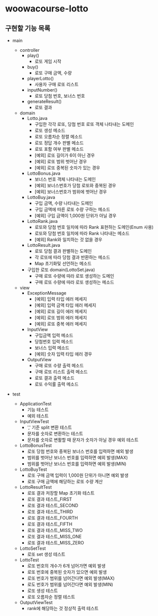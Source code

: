 # woowacourse-lotto

## 구현할 기능 목록

- main
    - controller
        - play()
          - 로또 게임 시작
        - buy()
          - 로또 구매 금액, 수량
        - playerLotto()
          - 사용자 구매 로또 리스트
        - inputNumber()
          - 로또 당첨 번호, 보너스 번호
        - generateResult()
          - 로또 결과
    - domain
        - Lotto.java
          - 구입한 각각 로또, 당첨 번호 로또 객체 나타내는 도메인
          - 로또 생성 메소드
          - 로또 오름차순 정렬 메소드
          - 로또 정답 개수 판별 메소드
          - 로또 포함 여부 판별 메소드
          - [예외] 로또 길이가 6이 아닌 경우
          - [예외] 로또 범위 벗어난 경우
          - [예외] 로또 중복된 숫자가 있는 경우
        - LottoBonus.java
          - 보너스 번호 객체 나타내는 도메인
          - [예외] 보너스번호가 당첨 로또와 중복된 경우
          - [예외] 보너스번호가 범위에 벗어난 경우
        - LottoBuy.java
          - 구입 금액, 수량 나타내는 도메인
          - 구입 금액에 따른 로또 수량 구하는 메소드
          - [예외] 구입 금액이 1,000원 단위가 아닐 경우
        - LottoRank.java
          - 로또와 당첨 번호 일치에 따라 Rank 표현하는 도메인(Enum 사용)
          - 로또와 당첨 번호 일치에 따라 Rank 나타내는 메소드
          - [예외] Rank와 일치하는 것 없을 경우
        - LottoResult.java
          - 로또 당첨 결과 판별하는 도메인
          - 각 로또에 따라 당첨 결과 반환하는 메소드
          - Map 초기화및 선언하는 메소드
        - 구입한 로또 domain(LottoSet.java)
          - 구매 로또 수량에 따라 로또 생성하는 도메인
          - 구매 로또 수량에 따라 로또 생성하는 메소드
    - view
        - ExceptionMessage
          - [예외] 입력 타입 에러 메세지
          - [예외] 입력 금액 타입 에러 메세지
          - [예외] 로또 길이 에러 메세지
          - [예외] 로또 범위 에러 메세지
          - [예외] 로또 중복 에러 메세지
        - InputView
          - 구입금액 입력 메소드
          - 당첨번호 입력 메소드
          - 보너스 입력 메소드
          - [예외] 숫자 입력 타입 에러 경우
        - OutputView
          - 구매 로또 수량 출력 메소드
          - 구매 로또 리스트 출력 메소드
          - 로또 결과 출력 메소드
          - 로또 수익률 출력 메소드

- test
    - ApplicationTest
      - 기능 테스트
      - 예외 테스트
    - InputViewTest
      - ',' 기준 split 변환 테스트
      - 문자를 숫자로 변환하는 테스트
      - 문자를 숫자로 변활할 때 문자가 숫자가 아닐 경우 예외 테스트
    - LottoBonusTest
      - 로또 당첨 번호와 중복된 보너스 번호를 입력하면 예외 발생
      - 범위를 벗어난 보너스 번호를 입력하면 예외 발생(MAX)
      - 범위를 벗어난 보너스 번호를 입력하면 예외 발생(MIN)
    - LottoBuyTest
      - 로또 구매 금액 입력이 1,000원 단위가 아니면 예외 발생
      - 로또 구매 금액에 해당하는 로또 수량 계산
    - LottoResultTest
      - 로또 결과 저장할 Map 초기화 테스트
      - 로또 결과 테스트_FIRST
      - 로또 결과 테스트_SECOND
      - 로또 결과 테스트_THIRD
      - 로또 결과 테스트_FOURTH
      - 로또 결과 테스트_FIFTH
      - 로또 결과 테스트_MISS_TWO
      - 로또 결과 테스트_MISS_ONE
      - 로또 결과 테스트_MISS_ZERO
    - LottoSetTest
      - 로또 set 생성 테스트
    - LottoTest
      - 로또 번호의 개수가 6개 넘어가면 예외 발생
      - 로또 번호에 중복된 숫자가 있으면 예외 발생
      - 로또 번호가 범위를 넘어간다면 예외 발생(MAX)
      - 로도 번호가 범위를 넘어간다면 예외 발생(MIN)
      - 로또 생성 테스트
      - 로또 오름차순 정렬 테스트
    - OutputViewTest
      - rank에 해당하는 것 정상적 출력 테스트